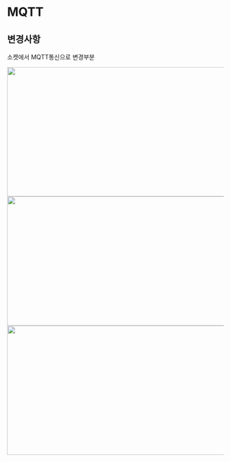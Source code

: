 # MQTT 
## 변경사항
소켓에서 MQTT통신으로 변경부분

<img src="https://github.com/yumzi114/pefgui/assets/95202277/dbf76ece-3e4f-4736-95ab-da1e1d3879a2" width="600" height="300">

<img src="https://github.com/yumzi114/pefgui/assets/95202277/7f96230a-8f5d-4c3b-9498-a8046fb5c0a9" width="600" height="300">

<img src="https://github.com/yumzi114/pefgui/assets/95202277/35e22367-dd0a-453d-908f-07ca2a3f4b01" width="600" height="300">